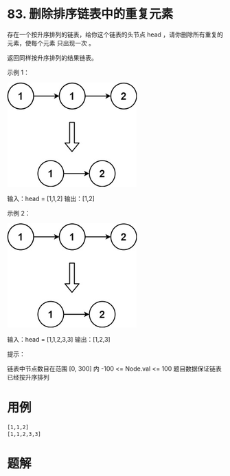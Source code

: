 # 83. 删除排序链表中的重复元素
存在一个按升序排列的链表，给你这个链表的头节点 head ，请你删除所有重复的元素，使每个元素 只出现一次 。

返回同样按升序排列的结果链表。

示例 1：

![](./q83_1.jpg)

输入：head = [1,1,2]
输出：[1,2]

示例 2：

![](./q83_1.jpg)

输入：head = [1,1,2,3,3]
输出：[1,2,3]
 

提示：

链表中节点数目在范围 [0, 300] 内
-100 <= Node.val <= 100
题目数据保证链表已经按升序排列

# 用例
```
[1,1,2]
[1,1,2,3,3]
```

# 题解

